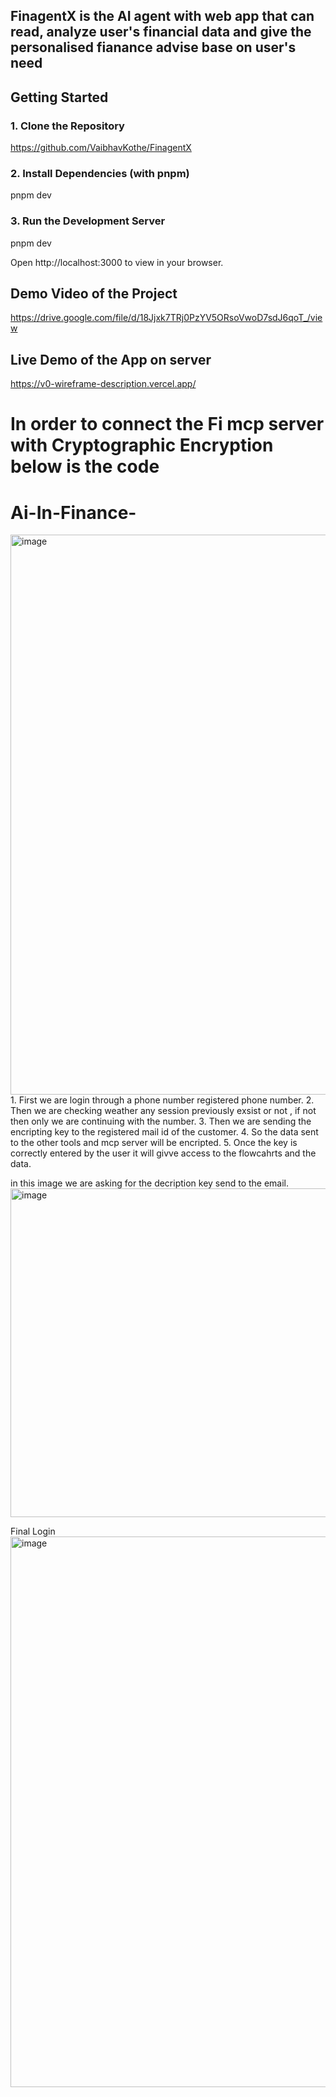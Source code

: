 ## FinagentX is the AI agent with web app that can read, analyze user's financial data and give the personalised fianance advise base on user's need

##  Getting Started

### 1. Clone the Repository
https://github.com/VaibhavKothe/FinagentX


### 2. Install Dependencies (with pnpm)
pnpm dev

### 3. Run the Development Server
pnpm dev

Open http://localhost:3000 to view in your browser.

## Demo Video of the Project 
https://drive.google.com/file/d/18Jjxk7TRj0PzYV5ORsoVwoD7sdJ6qoT_/view

## Live Demo of the App on server
https://v0-wireframe-description.vercel.app/


# In order to connect the Fi mcp server with Cryptographic Encryption below is the code 


# Ai-In-Finance-
<img width="1909" height="896" alt="image" src="https://github.com/user-attachments/assets/3b599e18-b334-449a-8830-84d90d42d017" />
1. First we are login through a phone number registered phone number.
2. Then we are checking weather any session previously exsist or not , if not then only we are continuing with the number.
3. Then we are sending the encripting key to the registered mail id of the customer.
4. So the data sent to the other tools and mcp server will be encripted.
5. Once the key is correctly entered by the user it will givve access to the flowcahrts and the data.

in this image we are asking for the decription key send to the email.
<img width="662" height="526" alt="image" src="https://github.com/user-attachments/assets/3a6604ee-19ed-4198-8679-2e0bf5762623" />


 Final Login 
<img width="1919" height="881" alt="image" src="https://github.com/user-attachments/assets/f8e1822b-d0cf-4979-8538-cb882696410f" />
